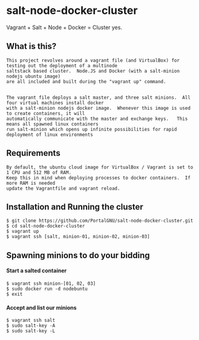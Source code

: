 salt-node-docker-cluster
========================

Vagrant + Salt + Node + Docker = Cluster yes.

## What is this?

    This project revolves around a vagrant file (and VirtualBox) for testing out the deployment of a multinode 
    saltstack based cluster.  Node.JS and Docker (with a salt-minion nodejs ubuntu image) 
    are all included and built during the "vagrant up" command. 
   

    The vagrant file deploys a salt master, and three salt minions.  All four virtual machines install docker
    with a salt-minion nodejs docker image.  Whenever this image is used to create containers, it will 
    automatically communicate with the master and exchange keys.   This means all spawned linux containers
    run salt-minion which opens up infinite possibilities for rapid deployment of linux environments

## Requirements

    By default, the ubuntu cloud image for VirtualBox / Vagrant is set to 1 CPU and 512 MB of RAM. 
    Keep this in mind when deploying processes to docker containers.  If more RAM is needed
    update the Vagrantfile and vagrant reload.

## Installation and Running the cluster

    $ git clone https://github.com/PortalGNU/salt-node-docker-cluster.git
    $ cd salt-node-docker-cluster
    $ vagrant up
    $ vagrant ssh [salt, minion-01, minion-02, minion-03] 
    
## Spawning minions to do your bidding

#### Start a salted container

    $ vagrant ssh minion-[01, 02, 03]
    $ sudo docker run -d nodebuntu
    $ exit
    

#### Accept and list our minions

    $ vagrant ssh salt
    $ sudo salt-key -A
    $ sudo salt-key -L 
    


